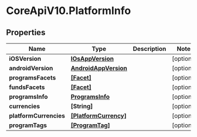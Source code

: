 # CoreApiV10.PlatformInfo

## Properties
Name | Type | Description | Notes
------------ | ------------- | ------------- | -------------
**iOSVersion** | [**IOsAppVersion**](IOsAppVersion.md) |  | [optional] 
**androidVersion** | [**AndroidAppVersion**](AndroidAppVersion.md) |  | [optional] 
**programsFacets** | [**[Facet]**](Facet.md) |  | [optional] 
**fundsFacets** | [**[Facet]**](Facet.md) |  | [optional] 
**programsInfo** | [**ProgramsInfo**](ProgramsInfo.md) |  | [optional] 
**currencies** | **[String]** |  | [optional] 
**platformCurrencies** | [**[PlatformCurrency]**](PlatformCurrency.md) |  | [optional] 
**programTags** | [**[ProgramTag]**](ProgramTag.md) |  | [optional] 


